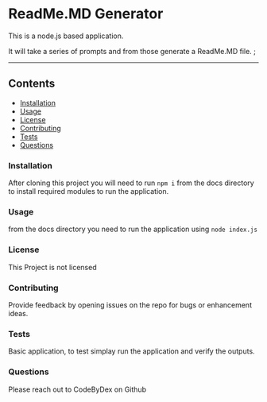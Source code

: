 # ReadMe.MD Generator

This is a node.js based application.  
  
It will take a series of prompts and from those generate a ReadMe.MD file. ;

---
## Contents
- [Installation](#Installation)
- [Usage](#Usage)
- [License](#License)
- [Contributing](#Contributing)
- [Tests](#Tests)
- [Questions](#Questions)

### Installation
After cloning this project you will need to run `npm i` from the docs directory to install required modules to run the application. 

### Usage
from the docs directory you need to run the application using `node index.js`

### License
This Project is not licensed

### Contributing
Provide feedback by opening issues on the repo for bugs or enhancement ideas. 

### Tests
Basic application, to test simplay run the application and verify the outputs. 

### Questions
Please reach out to CodeByDex on Github

